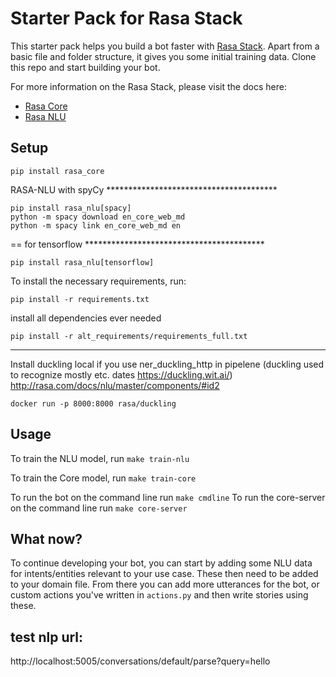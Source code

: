 # Starter Pack for Rasa Stack

This starter pack helps you build a bot faster with [Rasa Stack](http://rasa.com/products/rasa-stack/). Apart from a basic file and folder structure, it gives you some initial training data. Clone this repo and start building your bot.

For more information on the Rasa Stack, please visit the docs here:
- [Rasa Core](https://core.rasa.com/)
- [Rasa NLU](https://nlu.rasa.com/)

## Setup
```
pip install rasa_core
```


RASA-NLU with spyCy ***************************************
```
pip install rasa_nlu[spacy]
python -m spacy download en_core_web_md
python -m spacy link en_core_web_md en
```

   == for tensorflow *****************************************
```
pip install rasa_nlu[tensorflow]
```
To install the necessary requirements, run:

```
pip install -r requirements.txt
```
install all dependencies ever needed
```
pip install -r alt_requirements/requirements_full.txt
```
*****************************************************************

Install duckling local if you use ner_duckling_http in pipelene (duckling used to recognize mostly etc. dates https://duckling.wit.ai/)
http://rasa.com/docs/nlu/master/components/#id2

```
docker run -p 8000:8000 rasa/duckling
```


## Usage

To train the NLU model, run ``make train-nlu``

To train the Core model, run ``make train-core``

To run the bot on the command line run ``make cmdline``
To run the core-server on the command line run ``make core-server``

## What now?

To continue developing your bot, you can start by adding some NLU data for intents/entities relevant to your use case. These then need to be added to your domain file. From there you can add more utterances for the bot, or custom actions you've written in `actions.py` and then write stories using these. 


## test nlp url:
http://localhost:5005/conversations/default/parse?query=hello
